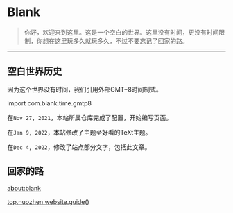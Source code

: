 # Blank

>你好，欢迎来到这里。这是一个空白的世界。这里没有时间，更没有时间限制，你想在这里玩多久就玩多久，不过不要忘记了回家的路。

---

## 空白世界历史

因为这个世界没有时间，我们引用外部GMT+8时间制式。

import com.blank.time.gmtp8

在`Nov 27, 2021`，本站所属仓库完成了配置，开始编写页面。

在`Jan 9, 2022`，本站修改了主题至好看的TeXt主题。

在`Dec 4, 2022`，修改了站点部分文字，包括此文章。

## 回家的路

[about:blank](about:blank)

[top.nuozhen.website.guide()](https://nuozhen.top/)
